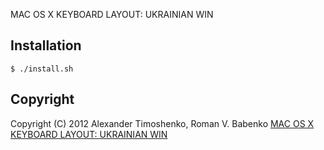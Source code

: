 MAC OS X KEYBOARD LAYOUT: UKRAINIAN WIN

## Installation

    $ ./install.sh

## Copyright

Copyright (C) 2012 Alexander Timoshenko, Roman V. Babenko
[MAC OS X KEYBOARD LAYOUT: UKRAINIAN WIN](http://gonzo.kiev.ua/?p=283)
